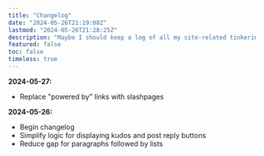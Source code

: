 ```yaml
---
title: "Changelog"
date: "2024-05-26T21:19:08Z"
lastmod: "2024-05-26T21:28:25Z"
description: "Maybe I should keep a log of all my site-related tinkering?"
featured: false
toc: false
timeless: true
---
```

**2024-05-27:**
- Replace "powered by" links with slashpages

**2024-05-26:**
- Begin changelog
- Simplify logic for displaying kudos and post reply buttons
- Reduce gap for paragraphs followed by lists